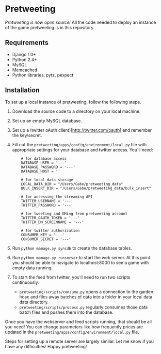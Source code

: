 # Pretweeting

*Pretweeting is now open source!* All the code needed to deploy an instance of the game pretweeting is in this repository.

## Requirements

- Django 1.0+
- Python 2.4+
- MySQL
- Memcached
- Python libraries: pytz, pexpect

## Installation

To set up a local instance of pretweeting, follow the following steps.

1. Download the source code to a directory on your local machine.
2. Set up an empty MySQL database.
3. Set up a (twitter oAuth client)[http://twitter.com/oauth] and remember the
   key/secret.
4. Fill out the `pretweeting/apps/config/environment/local.py` file with 
   appropriate settings for your database and twitter access. You'll need:

           # for database access
           DATABASE_USER = '---'
           DATABASE_PASSWORD = '---'
           DATABASE_HOST = ''
       
           # for local data storage
           LOCAL_DATA_DIR = "/Users/Gabe/pretweeting_data"
           BULK_INSERT_DIR = "/Users/Gabe/pretweeting_data/bulk_insert"
       
           # for accessing the streaming API
           TWITTER_USERNAME = '---'
           TWITTER_PASSWORD = '---'
       
           # for tweeting and DMing from pretweeting account
           TWITTER_OAUTH_TOKEN = '---'
           TWITTER_DM_SCREENNAME = '---'
       
           # for twitter authorization
           CONSUMER_KEY = '---'
           CONSUMER_SECRET = '---'
   
5. Run `python manage.py syncdb` to create the database tables.
6. Run `python manage.py runserver` to start the web server. At this point you 
   should be able to navigate to localhost:8000 to see a game with empty data
   running.
7. To start the feed from twitter, you'll need to run two scripts
   continuously.
   - `pretweeting/scripts/consume.py` opens a connection to the garden hose
     and files away batches of data into a folder in your local data
     data directory.
   - `pretweeting/scripts/process.py` regularly consumes those data batch
     files and pushes them into the database.

Once you have the webserver and feed scripts running, that should be all you need! You can change parameters like how frequently prices are updated in the `pretweeting/apps/config/environment/local.py` file.

Steps for setting up a remote server are largely similar. Let me know if you have any difficulties! Happy pretweeting!